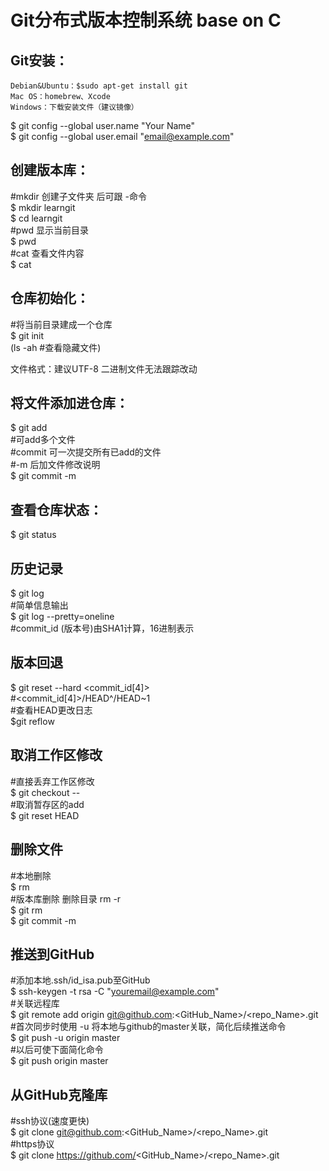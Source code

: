 # Git分布式版本控制系统 base on C


## Git安装：
	Debian&Ubuntu：$sudo apt-get install git
	Mac OS：homebrew、Xcode  
	Windows：下载安装文件（建议镜像）
$ git config --global user.name "Your Name"  
$ git config --global user.email "email@example.com"

## 创建版本库：  
#mkdir 创建子文件夹 后可跟 -命令  
$ mkdir learngit  
$ cd learngit  
#pwd 显示当前目录  
$ pwd  
#cat 查看文件内容  
$ cat <file>  

## 仓库初始化：  
#将当前目录建成一个仓库  
$ git init  
(ls -ah #查看隐藏文件)  

文件格式：建议UTF-8 二进制文件无法跟踪改动  

## 将文件添加进仓库：  
$ git add <file>  
#可add多个文件  
#commit 可一次提交所有已add的文件  
#-m 后加文件修改说明  
$ git commit -m <message>  

## 查看仓库状态：  
$ git status  


## 历史记录  
$ git log  
#简单信息输出  
$ git log --pretty=oneline  
#commit_id (版本号)由SHA1计算，16进制表示  
 
## 版本回退  
$ git reset --hard <commit_id[4]>  
#<commit_id[4]>/HEAD^/HEAD~1  
#查看HEAD更改日志  
$git reflow  

## 取消工作区修改  
#直接丢弃工作区修改  
$ git checkout -- <file>  
#取消暂存区的add  
$ git reset HEAD <file>  

## 删除文件  
#本地删除  
$ rm <file>  
#版本库删除 删除目录 rm -r  
$ git rm <filename>  
$ git commit -m <message>  

## 推送到GitHub  
#添加本地.ssh/id_isa.pub至GitHub  
$ ssh-keygen -t rsa -C "youremail@example.com"  
#关联远程库  
$ git remote add origin git@github.com:<GitHub_Name>/<repo_Name>.git  
#首次同步时使用 -u 将本地与github的master关联，简化后续推送命令  
$ git push -u origin master  
#以后可使下面简化命令  
$ git push origin master  

## 从GitHub克隆库  
#ssh协议(速度更快)  
$ git clone git@github.com:<GitHub_Name>/<repo_Name>.git  
#https协议  
$ git clone https://github.com/<GitHub_Name>/<repo_Name>.git  
